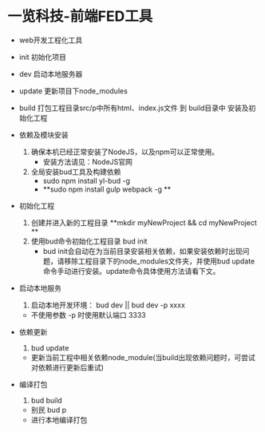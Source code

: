 # 一览科技-前端FED工具

* web开发工程化工具
* init 初始化项目
* dev 启动本地服务器
* update 更新项目下node_modules
* build 打包工程目录src/p中所有html、index.js文件 到 build目录中
安装及初始化工程

* 依赖及模块安装
    1. 确保本机已经正常安装了NodeJS，以及npm可以正常使用。
        * 安装方法请见：NodeJS官网
    2. 全局安装bud工具及构建依赖
        * sudo npm install yl-bud -g
        * **sudo npm install gulp webpack -g **
* 初始化工程
    1. 创建并进入新的工程目录 **mkdir myNewProject && cd myNewProject **
    2. 使用bud命令初始化工程目录 bud init
        * bud init会自动在为当前目录安装相关依赖，如果安装依赖时出现问题，请移除工程目录下的node_modules文件夹，并使用bud update命令手动进行安装。update命令具体使用方法请看下文。
* 启动本地服务
    1. 启动本地开发环境： bud dev ||  bud dev -p xxxx
     * 不使用参数 -p 时使用默认端口 3333

* 依赖更新
    1. bud update
     * 更新当前工程中相关依赖node_module(当build出现依赖问题时，可尝试对依赖进行更新后重试)

* 编译打包
    1. bud build
     * 别民 bud p
     * 进行本地编译打包



